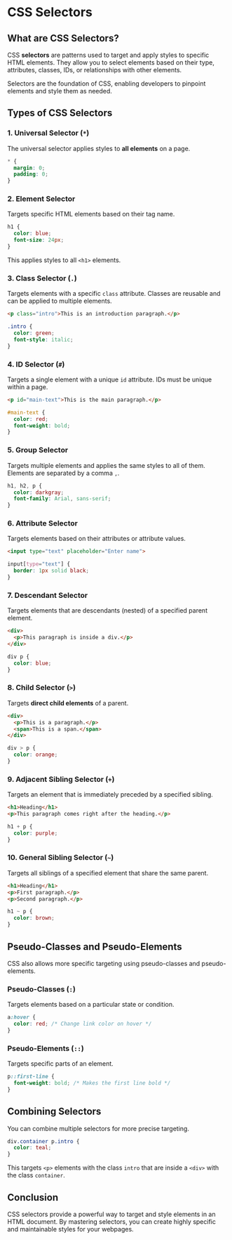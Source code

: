 # CSS Selectors  

## What are CSS Selectors?  

CSS **selectors** are patterns used to target and apply styles to specific HTML elements. They allow you to select elements based on their type, attributes, classes, IDs, or relationships with other elements.

Selectors are the foundation of CSS, enabling developers to pinpoint elements and style them as needed.



## Types of CSS Selectors  

### 1. **Universal Selector** (`*`)  

The universal selector applies styles to **all elements** on a page.  

```css
* {
  margin: 0;
  padding: 0;
}
```


### 2. **Element Selector**  

Targets specific HTML elements based on their tag name.  

```css
h1 {
  color: blue;
  font-size: 24px;
}
```

This applies styles to all `<h1>` elements.

### 3. **Class Selector** (`.`)  

Targets elements with a specific `class` attribute. Classes are reusable and can be applied to multiple elements.  

```html
<p class="intro">This is an introduction paragraph.</p>
```

```css
.intro {
  color: green;
  font-style: italic;
}
```

### 4. **ID Selector** (`#`)  

Targets a single element with a unique `id` attribute. IDs must be unique within a page.  

```html
<p id="main-text">This is the main paragraph.</p>
```

```css
#main-text {
  color: red;
  font-weight: bold;
}
```


### 5. **Group Selector**  

Targets multiple elements and applies the same styles to all of them. Elements are separated by a comma `,`.  

```css
h1, h2, p {
  color: darkgray;
  font-family: Arial, sans-serif;
}
```


### 6. **Attribute Selector**  

Targets elements based on their attributes or attribute values.  

```html
<input type="text" placeholder="Enter name">
```

```css
input[type="text"] {
  border: 1px solid black;
}
```


### 7. **Descendant Selector**  

Targets elements that are descendants (nested) of a specified parent element.  

```html
<div>
  <p>This paragraph is inside a div.</p>
</div>
```

```css
div p {
  color: blue;
}
```


### 8. **Child Selector** (`>`)  

Targets **direct child elements** of a parent.  

```html
<div>
  <p>This is a paragraph.</p>
  <span>This is a span.</span>
</div>
```

```css
div > p {
  color: orange;
}
```

### 9. **Adjacent Sibling Selector** (`+`)  

Targets an element that is immediately preceded by a specified sibling.  

```html
<h1>Heading</h1>
<p>This paragraph comes right after the heading.</p>
```

```css
h1 + p {
  color: purple;
}
```


### 10. **General Sibling Selector** (`~`)  

Targets all siblings of a specified element that share the same parent.  

```html
<h1>Heading</h1>
<p>First paragraph.</p>
<p>Second paragraph.</p>
```

```css
h1 ~ p {
  color: brown;
}
```


## Pseudo-Classes and Pseudo-Elements  

CSS also allows more specific targeting using pseudo-classes and pseudo-elements.

### Pseudo-Classes (`:`)  

Targets elements based on a particular state or condition.  

```css
a:hover {
  color: red; /* Change link color on hover */
}
```

### Pseudo-Elements (`::`)  

Targets specific parts of an element.  

```css
p::first-line {
  font-weight: bold; /* Makes the first line bold */
}
```


## Combining Selectors  

You can combine multiple selectors for more precise targeting.  

```css
div.container p.intro {
  color: teal;
}
```

This targets `<p>` elements with the class `intro` that are inside a `<div>` with the class `container`.



## Conclusion  

CSS selectors provide a powerful way to target and style elements in an HTML document. By mastering selectors, you can create highly specific and maintainable styles for your webpages.  
